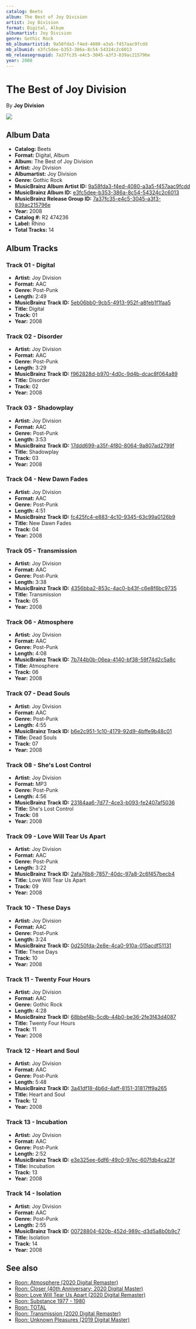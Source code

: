 ```yaml
---
catalog: Beets
album: The Best of Joy Division
artist: Joy Division
format: Digital, Album
albumartist: Joy Division
genre: Gothic Rock
mb_albumartistid: 9a58fda3-f4ed-4080-a3a5-f457aac9fcdd
mb_albumid: e3fc5dee-b353-386a-8c54-54324c2c6013
mb_releasegroupid: 7a37fc35-e4c5-3045-a3f3-839ac215796e
year: 2008
---
```


# The Best of Joy Division

By **Joy Division**

![](../../assets/beetscovers/Joy_Division-The_Best_of_Joy_Division.jpg)

## Album Data

- **Catalog:** Beets
- **Format:** Digital, Album
- **Album:** The Best of Joy Division
- **Artist:** Joy Division
- **Albumartist:** Joy Division
- **Genre:** Gothic Rock
- **MusicBrainz Album Artist ID:** [9a58fda3-f4ed-4080-a3a5-f457aac9fcdd](https://musicbrainz.org/artist/9a58fda3-f4ed-4080-a3a5-f457aac9fcdd)
- **MusicBrainz Album ID:** [e3fc5dee-b353-386a-8c54-54324c2c6013](https://musicbrainz.org/release/e3fc5dee-b353-386a-8c54-54324c2c6013)
- **MusicBrainz Release Group ID:** [7a37fc35-e4c5-3045-a3f3-839ac215796e](https://musicbrainz.org/release-group/7a37fc35-e4c5-3045-a3f3-839ac215796e)
- **Year:** 2008
- **Catalog #:** R2 474236
- **Label:** Rhino
- **Total Tracks:** 14

## Album Tracks

### Track 01 - Digital

- **Artist:** Joy Division
- **Format:** AAC
- **Genre:** Post-Punk
- **Length:** 2:49
- **MusicBrainz Track ID:** [5eb06bb0-9cb5-4913-952f-a8feb1f1faa5](https://musicbrainz.org/recording/5eb06bb0-9cb5-4913-952f-a8feb1f1faa5)
- **Title:** Digital
- **Track:** 01
- **Year:** 2008

### Track 02 - Disorder

- **Artist:** Joy Division
- **Format:** AAC
- **Genre:** Post-Punk
- **Length:** 3:29
- **MusicBrainz Track ID:** [f962828d-b970-4d0c-9d4b-dcac8f064a89](https://musicbrainz.org/recording/f962828d-b970-4d0c-9d4b-dcac8f064a89)
- **Title:** Disorder
- **Track:** 02
- **Year:** 2008

### Track 03 - Shadowplay

- **Artist:** Joy Division
- **Format:** AAC
- **Genre:** Post-Punk
- **Length:** 3:53
- **MusicBrainz Track ID:** [17ddd699-a35f-4f80-8064-9a807ad2799f](https://musicbrainz.org/recording/17ddd699-a35f-4f80-8064-9a807ad2799f)
- **Title:** Shadowplay
- **Track:** 03
- **Year:** 2008

### Track 04 - New Dawn Fades

- **Artist:** Joy Division
- **Format:** AAC
- **Genre:** Post-Punk
- **Length:** 4:51
- **MusicBrainz Track ID:** [fc425fc4-e883-4c10-9345-63c99a0126b9](https://musicbrainz.org/recording/fc425fc4-e883-4c10-9345-63c99a0126b9)
- **Title:** New Dawn Fades
- **Track:** 04
- **Year:** 2008

### Track 05 - Transmission

- **Artist:** Joy Division
- **Format:** AAC
- **Genre:** Post-Punk
- **Length:** 3:38
- **MusicBrainz Track ID:** [4356bba2-853c-4ac0-b43f-c6e8f6bc9735](https://musicbrainz.org/recording/4356bba2-853c-4ac0-b43f-c6e8f6bc9735)
- **Title:** Transmission
- **Track:** 05
- **Year:** 2008

### Track 06 - Atmosphere

- **Artist:** Joy Division
- **Format:** AAC
- **Genre:** Post-Punk
- **Length:** 4:08
- **MusicBrainz Track ID:** [7b744b0b-06ea-4140-bf38-59f74d2c5a8c](https://musicbrainz.org/recording/7b744b0b-06ea-4140-bf38-59f74d2c5a8c)
- **Title:** Atmosphere
- **Track:** 06
- **Year:** 2008

### Track 07 - Dead Souls

- **Artist:** Joy Division
- **Format:** AAC
- **Genre:** Post-Punk
- **Length:** 4:55
- **MusicBrainz Track ID:** [b6e2c951-1c10-4179-92d9-4bffe9b48c01](https://musicbrainz.org/recording/b6e2c951-1c10-4179-92d9-4bffe9b48c01)
- **Title:** Dead Souls
- **Track:** 07
- **Year:** 2008

### Track 08 - She's Lost Control

- **Artist:** Joy Division
- **Format:** MP3
- **Genre:** Post-Punk
- **Length:** 4:56
- **MusicBrainz Track ID:** [23184aa6-7d77-4ce3-b093-fe2407af5036](https://musicbrainz.org/recording/23184aa6-7d77-4ce3-b093-fe2407af5036)
- **Title:** She's Lost Control
- **Track:** 08
- **Year:** 2008

### Track 09 - Love Will Tear Us Apart

- **Artist:** Joy Division
- **Format:** AAC
- **Genre:** Post-Punk
- **Length:** 3:22
- **MusicBrainz Track ID:** [2afa76b8-7857-40dc-97a8-2c6f457becb4](https://musicbrainz.org/recording/2afa76b8-7857-40dc-97a8-2c6f457becb4)
- **Title:** Love Will Tear Us Apart
- **Track:** 09
- **Year:** 2008

### Track 10 - These Days

- **Artist:** Joy Division
- **Format:** AAC
- **Genre:** Post-Punk
- **Length:** 3:24
- **MusicBrainz Track ID:** [0d250fda-2e8e-4ca0-910a-015acdf51131](https://musicbrainz.org/recording/0d250fda-2e8e-4ca0-910a-015acdf51131)
- **Title:** These Days
- **Track:** 10
- **Year:** 2008

### Track 11 - Twenty Four Hours

- **Artist:** Joy Division
- **Format:** AAC
- **Genre:** Gothic Rock
- **Length:** 4:28
- **MusicBrainz Track ID:** [68bbef4b-5cdb-44b0-be36-2fe3f43d4087](https://musicbrainz.org/recording/68bbef4b-5cdb-44b0-be36-2fe3f43d4087)
- **Title:** Twenty Four Hours
- **Track:** 11
- **Year:** 2008

### Track 12 - Heart and Soul

- **Artist:** Joy Division
- **Format:** AAC
- **Genre:** Post-Punk
- **Length:** 5:48
- **MusicBrainz Track ID:** [3a41df18-4b6d-4aff-8151-31817ff9a265](https://musicbrainz.org/recording/3a41df18-4b6d-4aff-8151-31817ff9a265)
- **Title:** Heart and Soul
- **Track:** 12
- **Year:** 2008

### Track 13 - Incubation

- **Artist:** Joy Division
- **Format:** AAC
- **Genre:** Post-Punk
- **Length:** 2:52
- **MusicBrainz Track ID:** [e3e325ee-6df6-49c0-97ec-607fdb4ca23f](https://musicbrainz.org/recording/e3e325ee-6df6-49c0-97ec-607fdb4ca23f)
- **Title:** Incubation
- **Track:** 13
- **Year:** 2008

### Track 14 - Isolation

- **Artist:** Joy Division
- **Format:** AAC
- **Genre:** Post-Punk
- **Length:** 2:55
- **MusicBrainz Track ID:** [00728804-620b-452d-989c-d3d5a8b0b9c7](https://musicbrainz.org/recording/00728804-620b-452d-989c-d3d5a8b0b9c7)
- **Title:** Isolation
- **Track:** 14
- **Year:** 2008


## See also

- [Roon: Atmosphere (2020 Digital Remaster)](../../Roon/Joy_Division/Atmosphere_2020_Digital_Remaster.md)
- [Roon: Closer (40th Anniversary; 2020 Digital Master)](../../Roon/Joy_Division/Closer_40th_Anniversary;_2020_Digital_Master.md)
- [Roon: Love Will Tear Us Apart (2020 Digital Remaster)](../../Roon/Joy_Division/Love_Will_Tear_Us_Apart_2020_Digital_Remaster.md)
- [Roon: Substance 1977 - 1980](../../Roon/Joy_Division/Substance_1977_-_1980.md)
- [Roon: TOTAL](../../Roon/Joy_Division/TOTAL.md)
- [Roon: Transmission (2020 Digital Remaster)](../../Roon/Joy_Division/Transmission_2020_Digital_Remaster.md)
- [Roon: Unknown Pleasures (2019 Digital Master)](../../Roon/Joy_Division/Unknown_Pleasures_2019_Digital_Master.md)
